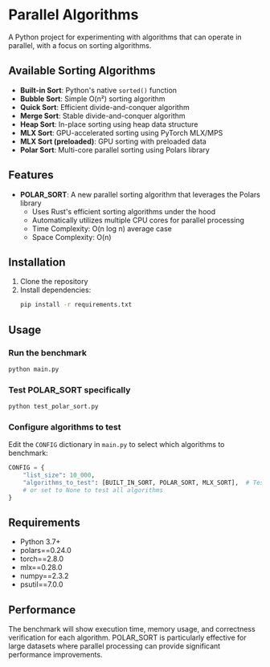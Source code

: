 # Parallel Algorithms

A Python project for experimenting with algorithms that can operate in parallel, with a focus on sorting algorithms.

## Available Sorting Algorithms

- **Built-in Sort**: Python's native `sorted()` function
- **Bubble Sort**: Simple O(n²) sorting algorithm
- **Quick Sort**: Efficient divide-and-conquer algorithm
- **Merge Sort**: Stable divide-and-conquer algorithm
- **Heap Sort**: In-place sorting using heap data structure
- **MLX Sort**: GPU-accelerated sorting using PyTorch MLX/MPS
- **MLX Sort (preloaded)**: GPU sorting with preloaded data
- **Polar Sort**: Multi-core parallel sorting using Polars library

## Features

- **POLAR_SORT**: A new parallel sorting algorithm that leverages the Polars library
  - Uses Rust's efficient sorting algorithms under the hood
  - Automatically utilizes multiple CPU cores for parallel processing
  - Time Complexity: O(n log n) average case
  - Space Complexity: O(n)

## Installation

1. Clone the repository
2. Install dependencies:
   ```bash
   pip install -r requirements.txt
   ```

## Usage

### Run the benchmark
```bash
python main.py
```

### Test POLAR_SORT specifically
```bash
python test_polar_sort.py
```

### Configure algorithms to test
Edit the `CONFIG` dictionary in `main.py` to select which algorithms to benchmark:

```python
CONFIG = {
    "list_size": 10_000,
    "algorithms_to_test": [BUILT_IN_SORT, POLAR_SORT, MLX_SORT],  # Test specific algorithms
    # or set to None to test all algorithms
}
```

## Requirements

- Python 3.7+
- polars==0.24.0
- torch==2.8.0
- mlx==0.28.0
- numpy==2.3.2
- psutil==7.0.0

## Performance

The benchmark will show execution time, memory usage, and correctness verification for each algorithm. POLAR_SORT is particularly effective for large datasets where parallel processing can provide significant performance improvements.
